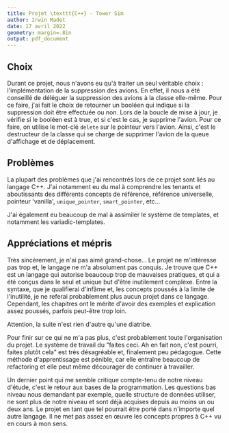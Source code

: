 ```yaml
---
title: Projet \texttt{C++} - Tower Sim
author: Irwin Madet
date: 17 avril 2022
geometry: margin=.8in
output: pdf_document
---
```


## Choix

Durant ce projet, nous n'avons eu qu'à traiter un seul véritable choix : l'implémentation de la suppression des avions.
En effet, il nous a été conseillé de déléguer la suppression des avions à la classe elle-même.
Pour ce faire, j'ai fait le choix de retourner un booléen qui indique si la suppression doit être effectuée ou non.
Lors de la boucle de mise à jour, je vérifie si le booléen est à true, et si c'est le cas, je supprime l'avion.
Pour ce faire, on utilise le mot-clé `delete` sur le pointeur vers l'avion.
Ainsi, c'est le destructeur de la classe qui se charge de supprimer l'avion de la queue d'affichage et de déplacement.

## Problèmes

La plupart des problèmes que j'ai rencontrés lors de ce projet sont liés au langage C++.
J'ai notamment eu du mal à comprendre les tenants et aboutissants des différents concepts de référence,
référence universelle, pointeur 'vanilla', `unique_pointer`, `smart_pointer`, etc...

J'ai également eu beaucoup de mal à assimiler le système de templates, et notamment les variadic-templates.

## Appréciations et mépris

Très sincèrement, je n'ai pas aimé grand-chose... Le projet ne m'intéresse pas trop et, le langage ne m'a absolument
pas conquis. Je trouve que C++ est un langage qui autorise beaucoup trop de mauvaises pratiques, et qui a été conçus
dans le seul et unique but d'être inutilement complexe. Entre la syntaxe, que je qualifierai d'infâme et, les concepts
poussés à la limite de l'inutilité, je ne referai probablement plus aucun projet dans ce langage. Cependant, les
chapitres ont le mérite d'avoir des exemples et explication assez poussés, parfois peut-être trop loin.

Attention, la suite n'est rien d'autre qu'une diatribe.

Pour finir sur ce qui ne m'a pas plus, c'est probablement toute l'organisation du projet. Le système de travail du
"faites ceci. Ah en fait non, c'est pourri, faites plutôt cela" est très désagréable et, finalement peu pédagogue.
Cette méthode d'apprentissage est pénible, car elle entraîne beaucoup de refactoring et elle peut même décourager de
continuer à travailler.

Un dernier point qui me semble critique compte-tenu de notre niveau d'étude, c'est le retour aux bases de la 
programmation. Les questions bas niveau nous demandant par exemple, quelle structure de données utiliser, ne sont plus 
de notre niveau et sont déjà acquises depuis au moins un ou deux ans. Le projet en tant que tel pourrait être porté dans
n'importe quel autre langage. Il ne met pas assez en œuvre les concepts propres à C++ vu en cours à mon sens.

